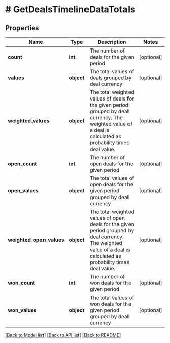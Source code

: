 # # GetDealsTimelineDataTotals

## Properties

Name | Type | Description | Notes
------------ | ------------- | ------------- | -------------
**count** | **int** | The number of deals for the given period | [optional]
**values** | **object** | The total values of deals grouped by deal currency | [optional]
**weighted_values** | **object** | The total weighted values of deals for the given period grouped by deal currency. The weighted value of a deal is calculated as probability times deal value. | [optional]
**open_count** | **int** | The number of open deals for the given period | [optional]
**open_values** | **object** | The total values of open deals for the given period grouped by deal currency | [optional]
**weighted_open_values** | **object** | The total weighted values of open deals for the given period grouped by deal currency. The weighted value of a deal is calculated as probability times deal value. | [optional]
**won_count** | **int** | The number of won deals for the given period | [optional]
**won_values** | **object** | The total values of won deals for the given period grouped by deal currency | [optional]

[[Back to Model list]](../../README.md#models) [[Back to API list]](../../README.md#endpoints) [[Back to README]](../../README.md)
